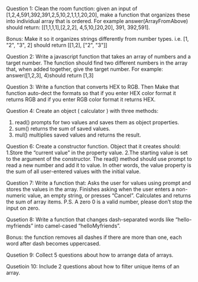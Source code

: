 Question 1:
Clean the room function: 
given an input of [1,2,4,591,392,391,2,5,10,2,1,1,1,20,20], make a function that organizes these into individual array that is ordered. 
For example answer(ArrayFromAbove) should return: [[1,1,1,1],[2,2,2], 4,5,10,[20,20], 391, 392,591].

Bonus: Make it so it organizes strings differently from number types. i.e. [1, "2", "3", 2] should return [[1,2], ["2", "3"]]

Question 2: 
Write a javascript function that takes an array of numbers and a target number. The function should find two different numbers in the array that, when added together, give the target number. For example: answer([1,2,3], 4)should return [1,3]

Question 3: Write a function that converts HEX to RGB. Then Make that function auto-dect the formats so that if you enter HEX color format it returns RGB and if you enter RGB color format it returns HEX.

Question 4: Create an object ( calculator ) with three methods:
1. read() prompts for two values and saves them as object properties.
2. sum() returns the sum of saved values.
3. mul() multiplies saved values and returns the result.

Question 6: Create a constructor function. Object that it creates should:
1.Store the “current value” in the property value. 
2.The starting value is set to the argument of the constructor.
The read() method should use prompt to read a new number and add it to value.
In other words, the value property is the sum of all user-entered values with the initial value.

Question 7: Write a function that: Asks the user for values using prompt and stores the values in the array.
Finishes asking when the user enters a non-numeric value, an empty string, or presses “Cancel”.
Calculates and returns the sum of array items.
P.S. A zero 0 is a valid number, please don’t stop the input on zero.

Qusetion 8: Write a function that changes dash-separated words like “hello-myfriends” into camel-cased “helloMyfriends”. 

Bonus: the function removes all dashes if there are more than one, each word after dash becomes uppercased.

Qusetion 9: Collect 5 questions about how to arrange data of arrays.

Qusetioin 10: Include 2 questions about how to filter unique items of an array.
